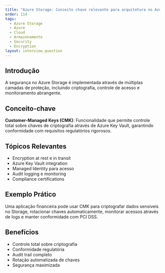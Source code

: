 ```yaml
---
title: "Azure Storage: Conceito chave relevante para arquitetura no Azure"
order: 114
tags:
  - Azure Storage
  - Azure
  - Cloud
  - Armazenamento
  - Security
  - Encryption
layout: interview_question
---
```


## Introdução

A segurança no Azure Storage é implementada através de múltiplas camadas de proteção, incluindo criptografia, controle de acesso e monitoramento abrangente.

## Conceito-chave

**Customer-Managed Keys (CMK)**: Funcionalidade que permite controle total sobre chaves de criptografia através de Azure Key Vault, garantindo conformidade com requisitos regulatórios rigorosos.

## Tópicos Relevantes

- Encryption at rest e in transit
- Azure Key Vault integration
- Managed Identity para acesso
- Audit logging e monitoring
- Compliance certifications

## Exemplo Prático

Uma aplicação financeira pode usar CMK para criptografar dados sensíveis no Storage, rotacionar chaves automaticamente, monitorar acessos através de logs e manter conformidade com PCI DSS.

## Benefícios

- Controle total sobre criptografia
- Conformidade regulatória
- Audit trail completo
- Rotação automatizada de chaves
- Segurança maximizada
